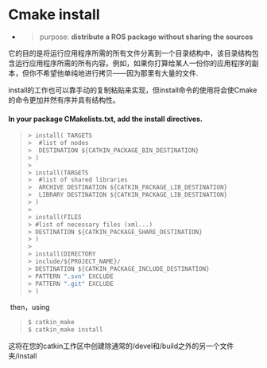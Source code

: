 # Cmake install

- > purpose: **distribute a ROS package without sharing the sources**

它的目的是将运行应用程序所需的所有文件分离到一个目录结构中，该目录结构包含运行应用程序所需的所有内容。例如，如果你打算给某人一份你的应用程序的副本，但你不希望他单纯地进行拷贝——因为那里有大量的文件.

install的工作也可以靠手动的复制粘贴来实现，但install命令的使用将会使Cmake的命令更加井然有序并具有结构性。



#### In your package CMakelists.txt, add the install directives.

> ``` c 
> > install( TARGETS
> >  #list of nodes
> >  DESTINATION ${CATKIN_PACKAGE_BIN_DESTINATION}
> > )
> >
> > install(TARGETS
> >  #list of shared libraries
> >  ARCHIVE DESTINATION ${CATKIN_PACKAGE_LIB_DESTINATION}
> >  LIBRARY DESTINATION ${CATKIN_PACKAGE_LIB_DESTINATION}
> > )
> >
> > install(FILES 
> > #list of necessary files (xml...)
> > DESTINATION ${CATKIN_PACKAGE_SHARE_DESTINATION}
> > )
> >
> > install(DIRECTORY 
> > include/${PROJECT_NAME}/
> > DESTINATION ${CATKIN_PACKAGE_INCLUDE_DESTINATION}
> > PATTERN ".svn" EXCLUDE
> > PATTERN ".git" EXCLUDE
> > )
> ```

​    then，using

> ``` c
> $ catkin_make 
> $ catkin_make install
> ```



 这将在您的catkin工作区中创建除通常的/devel和/build之外的另一个文件夹/install 
